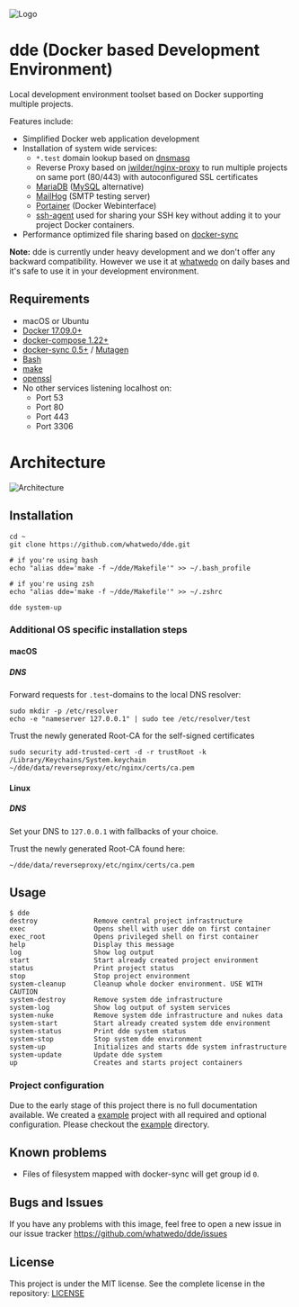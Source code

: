 ![Logo](assets/img/logo.png)


# dde (Docker based Development Environment)

Local development environment toolset based on Docker supporting multiple projects.

Features include:

* Simplified Docker web application development
* Installation of system wide services:
    * `*.test` domain lookup based on [dnsmasq](http://www.thekelleys.org.uk/dnsmasq/doc.html)
    * Reverse Proxy based on [jwilder/nginx-proxy](https://github.com/jwilder/nginx-proxy) to run multiple projects on same port (80/443) with autoconfigured SSL certificates
    * [MariaDB](https://mariadb.org/) ([MySQL](https://www.mysql.com/) alternative)
    * [MailHog](https://github.com/mailhog/MailHog) (SMTP testing server)
    * [Portainer](https://www.portainer.io/) (Docker Webinterface)
    * [ssh-agent](https://www.ssh.com/ssh/agent) used for sharing your SSH key without adding it to your project Docker containers.
* Performance optimized file sharing based on [docker-sync](http://docker-sync.io/)

**Note:** dde is currently under heavy development and we don't offer any backward compatibility. However we use it at [whatwedo](https://www.whatwedo.ch/) on daily bases and it's safe to use it in your development environment.


## Requirements

* macOS or Ubuntu
* [Docker 17.09.0+](https://docs.docker.com/)
* [docker-compose 1.22+](https://docs.docker.com/compose/)
* [docker-sync 0.5+](http://docker-sync.io/) / [Mutagen](https://mutagen.io/)
* [Bash](https://www.gnu.org/software/bash/)
* [make](https://www.gnu.org/software/make/)
* [openssl](https://www.openssl.org/)
* No other services listening localhost on:
    * Port 53
    * Port 80
    * Port 443
    * Port 3306


# Architecture

![Architecture](assets/img/architecture.svg)


## Installation

```
cd ~
git clone https://github.com/whatwedo/dde.git

# if you're using bash
echo "alias dde='make -f ~/dde/Makefile'" >> ~/.bash_profile

# if you're using zsh
echo "alias dde='make -f ~/dde/Makefile'" >> ~/.zshrc

dde system-up
```

### Additional OS specific installation steps


#### macOS
##### DNS

Forward requests for `.test`-domains to the local DNS resolver:

```
sudo mkdir -p /etc/resolver
echo -e "nameserver 127.0.0.1" | sudo tee /etc/resolver/test
```

Trust the newly generated Root-CA for the self-signed certificates

```
sudo security add-trusted-cert -d -r trustRoot -k /Library/Keychains/System.keychain ~/dde/data/reverseproxy/etc/nginx/certs/ca.pem
```


#### Linux
##### DNS
Set your DNS to `127.0.0.1` with fallbacks of your choice.

Trust the newly generated Root-CA found here:

```
~/dde/data/reverseproxy/etc/nginx/certs/ca.pem
```



## Usage

```
$ dde
destroy              Remove central project infrastructure
exec                 Opens shell with user dde on first container
exec_root            Opens privileged shell on first container
help                 Display this message
log                  Show log output
start                Start already created project environment
status               Print project status
stop                 Stop project environment
system-cleanup       Cleanup whole docker environment. USE WITH CAUTION
system-destroy       Remove system dde infrastructure
system-log           Show log output of system services
system-nuke          Remove system dde infrastructure and nukes data
system-start         Start already created system dde environment
system-status        Print dde system status
system-stop          Stop system dde environment
system-up            Initializes and starts dde system infrastructure
system-update        Update dde system
up                   Creates and starts project containers
```


### Project configuration

Due to the early stage of this project there is no full documentation available. We created a [example](example) project with all required and optional configuration. Please checkout the [example](example) directory.


## Known problems

* Files of filesystem mapped with docker-sync will get group id `0`.


## Bugs and Issues

If you have any problems with this image, feel free to open a new issue in our issue tracker https://github.com/whatwedo/dde/issues


## License

This project is under the MIT license. See the complete license in the repository: [LICENSE](LICENSE)
